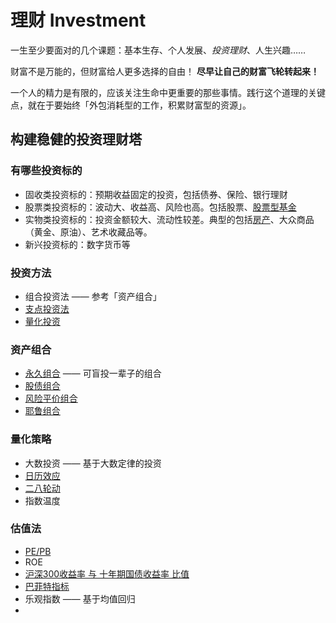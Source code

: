 # 理财 Investment

一生至少要面对的几个课题：基本生存、个人发展、*投资理财*、人生兴趣……

财富不是万能的，但财富给人更多选择的自由！
**尽早让自己的财富飞轮转起来！**

一个人的精力是有限的，应该关注生命中更重要的那些事情。践行这个道理的关键点，就在于要始终「外包消耗型的工作，积累财富型的资源」。

## 构建稳健的投资理财塔

### 有哪些投资标的

- 固收类投资标的：预期收益固定的投资，包括债券、保险、银行理财
- 股票类投资标的：波动大、收益高、风险也高。包括股票、[股票型基金](./fund.md)
- 实物类投资标的：投资金额较大、流动性较差。典型的包括[房产](./property.md)、大众商品（黄金、原油）、艺术收藏品等。
- 新兴投资标的：数字货币等

### 投资方法

- 组合投资法 —— 参考「资产组合」
- [支点投资法](./method-01.md)
- [量化投资](./quant.md)

### 资产组合

- [永久组合](./portfolio-01.md) —— 可盲投一辈子的组合
- [股债组合](./portfolio-02.md)
- [风险平价组合](./portfolio-03.md)
- [耶鲁组合](./portfolio-04.md)

### 量化策略

- 大数投资 —— 基于大数定律的投资
- [日历效应](./calendar-strrategy.ipynb)
- [二八轮动](./rotation-strategy.ipynb)
- 指数温度

### 估值法

- [PE/PB](http://value500.com/PE.asp)
- ROE
- [沪深300收益率 与 十年期国债收益率 比值](http://www.dashiyetouzi.com/tools/compare/hs300_10gz_pro.php)
- [巴菲特指标](https://www.gurufocus.cn/indicator/global_market_valuation/CHN)
- 乐观指数 —— 基于均值回归
- 
